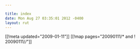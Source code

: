 ```yaml
---

title: index
date: Mon Aug 27 03:35:01 2012 -0400
layout: rut
---
```


[[!meta updated="2009-01-11"]]
[[!map pages="20090111/* and ! 20090111/*/*"]]
